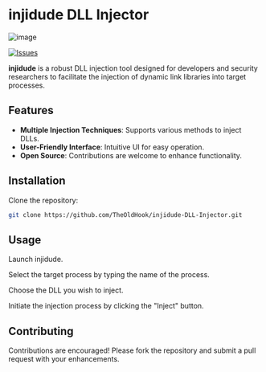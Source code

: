 
# injidude DLL Injector

![image](https://github.com/user-attachments/assets/7121d8fc-effa-4446-98fc-e89ccc0b7ffd)


[![Issues](https://img.shields.io/github/issues/TheOldHook/injidude-DLL-Injector)](https://github.com/TheOldHook/injidude-DLL-Injector/issues)

**injidude** is a robust DLL injection tool designed for developers and security researchers to facilitate the injection of dynamic link libraries into target processes.

## Features

- **Multiple Injection Techniques**: Supports various methods to inject DLLs.
- **User-Friendly Interface**: Intuitive UI for easy operation.
- **Open Source**: Contributions are welcome to enhance functionality.

## Installation

Clone the repository:

```bash
git clone https://github.com/TheOldHook/injidude-DLL-Injector.git
```

## Usage
Launch injidude.

Select the target process by typing the name of the process.

Choose the DLL you wish to inject.

Initiate the injection process by clicking the "Inject" button.

## Contributing
Contributions are encouraged! Please fork the repository and submit a pull request with your enhancements.
